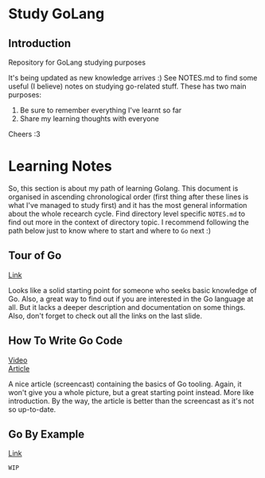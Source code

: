 # Study GoLang

## Introduction

Repository for GoLang studying purposes

It's being updated as new knowledge arrives :)
See NOTES.md to find some useful (I believe) notes on studying go-related stuff. These has two main purposes:

1. Be sure to remember everything I've learnt so far
2. Share my learning thoughts with everyone

Cheers :3

# Learning Notes

So, this section is about my path of learning Golang. This document is organised in ascending chronological order (first thing after these lines is what I've managed to study first) and it has the most general information about the whole recearch cycle. Find directory level specific `NOTES.md` to find out more in the context of directory topic. I recommend following the path below just to know where to start and where to `Go` next :)

## Tour of Go
[Link](https://tour.golang.org)

Looks like a solid starting point for someone who seeks basic knowledge of Go. Also, a great way to find out if you are interested in the Go language at all. But it lacks a deeper description and documentation on some things. Also, don't forget to check out all the links on the last slide.

## How To Write Go Code
[Video](https://www.youtube.com/watch?v=XCsL89YtqCs)  
[Article](https://golang.org/doc/code.html)

A nice article (screencast) containing the basics of Go tooling. Again, it won't give you a whole picture, but a great starting point instead. More like introduction. By the way, the article is better than the screencast as it's not so up-to-date.

## Go By Example
[Link](https://gobyexample.com/)

`WIP`